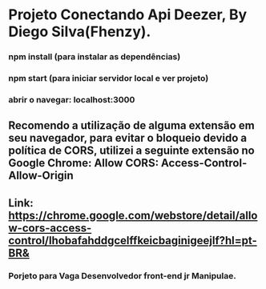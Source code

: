 # Projeto Conectando Api Deezer, By Diego Silva(Fhenzy).

### npm install (para instalar as dependências)
### npm start (para iniciar servidor local e ver projeto)
### abrir o navegar: localhost:3000

## Recomendo a utilização de alguma extensão em seu navegador, para evitar o bloqueio devido a política de CORS, utilizei a seguinte extensão no Google Chrome: Allow CORS: Access-Control-Allow-Origin
 ## Link:  https://chrome.google.com/webstore/detail/allow-cors-access-control/lhobafahddgcelffkeicbaginigeejlf?hl=pt-BR&
 ### Porjeto para Vaga Desenvolvedor front-end jr Manipulae.
